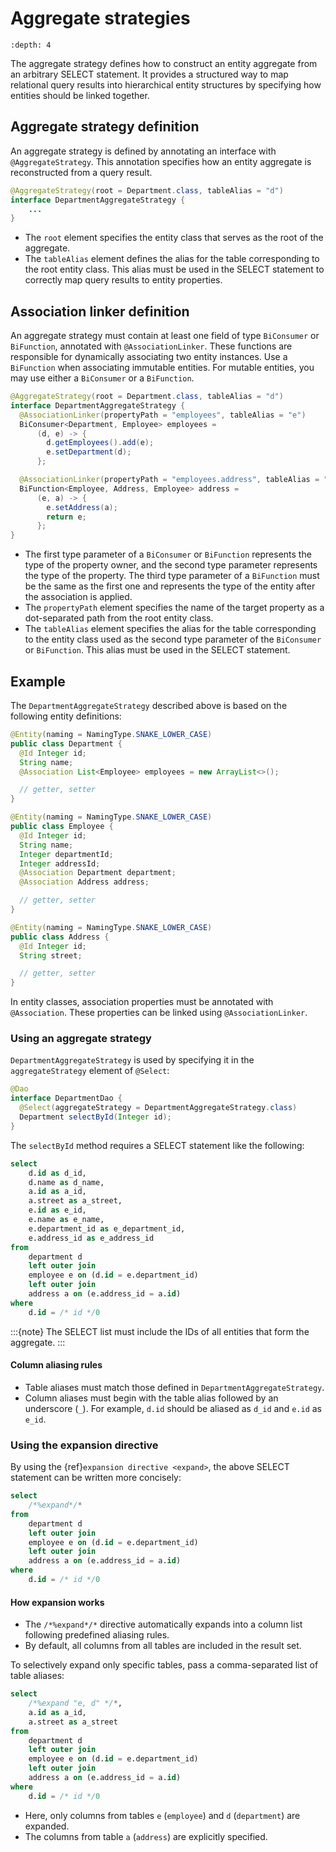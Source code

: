 # Aggregate strategies

```{contents}
:depth: 4
```

The aggregate strategy defines how to construct an entity aggregate from an arbitrary SELECT statement.
It provides a structured way to map relational query results into hierarchical entity structures by specifying
how entities should be linked together.

## Aggregate strategy definition

An aggregate strategy is defined by annotating an interface with `@AggregateStrategy`.
This annotation specifies how an entity aggregate is reconstructed from a query result.

```java
@AggregateStrategy(root = Department.class, tableAlias = "d")
interface DepartmentAggregateStrategy {
    ...
}
```

- The `root` element specifies the entity class that serves as the root of the aggregate.
- The `tableAlias` element defines the alias for the table corresponding to the root entity class.
  This alias must be used in the SELECT statement to correctly map query results to entity properties.

## Association linker definition

An aggregate strategy must contain at least one field of type `BiConsumer` or `BiFunction`,
annotated with `@AssociationLinker`.
These functions are responsible for dynamically associating two entity instances.
Use a `BiFunction` when associating immutable entities.
For mutable entities, you may use either a `BiConsumer` or a `BiFunction`.

```java
@AggregateStrategy(root = Department.class, tableAlias = "d")
interface DepartmentAggregateStrategy {
  @AssociationLinker(propertyPath = "employees", tableAlias = "e")
  BiConsumer<Department, Employee> employees =
      (d, e) -> {
        d.getEmployees().add(e);
        e.setDepartment(d);
      };

  @AssociationLinker(propertyPath = "employees.address", tableAlias = "a")
  BiFunction<Employee, Address, Employee> address =
      (e, a) -> {
        e.setAddress(a);
        return e;
      };
}
```

- The first type parameter of a `BiConsumer` or `BiFunction` represents the type of the property owner,
  and the second type parameter represents the type of the property.
  The third type parameter of a `BiFunction` must be the same as the first one and represents the type of
  the entity after the association is applied.
- The `propertyPath` element specifies the name of the target property as a dot-separated path from the root entity class.
- The `tableAlias` element specifies the alias for the table corresponding to the entity class used as the second
  type parameter of the `BiConsumer` or `BiFunction`. This alias must be used in the SELECT statement.

## Example

The `DepartmentAggregateStrategy` described above is based on the following entity definitions:

```java
@Entity(naming = NamingType.SNAKE_LOWER_CASE)
public class Department {
  @Id Integer id;
  String name;
  @Association List<Employee> employees = new ArrayList<>();

  // getter, setter
}

@Entity(naming = NamingType.SNAKE_LOWER_CASE)
public class Employee {
  @Id Integer id;
  String name;
  Integer departmentId;
  Integer addressId;
  @Association Department department;
  @Association Address address;

  // getter, setter
}

@Entity(naming = NamingType.SNAKE_LOWER_CASE)
public class Address {
  @Id Integer id;
  String street;

  // getter, setter
}
```

In entity classes, association properties must be annotated with `@Association`.
These properties can be linked using `@AssociationLinker`.

### Using an aggregate strategy

`DepartmentAggregateStrategy` is used by specifying it in the `aggregateStrategy` element of `@Select`:

```java
@Dao
interface DepartmentDao {
  @Select(aggregateStrategy = DepartmentAggregateStrategy.class)
  Department selectById(Integer id);
}
```

The `selectById` method requires a SELECT statement like the following:

```sql
select
    d.id as d_id,
    d.name as d_name,
    a.id as a_id,
    a.street as a_street,
    e.id as e_id,
    e.name as e_name,
    e.department_id as e_department_id,
    e.address_id as e_address_id
from
    department d
    left outer join
    employee e on (d.id = e.department_id)
    left outer join
    address a on (e.address_id = a.id)
where
    d.id = /* id */0
```

:::{note}
The SELECT list must include the IDs of all entities that form the aggregate.
:::

#### Column aliasing rules

- Table aliases must match those defined in `DepartmentAggregateStrategy`.
- Column aliases must begin with the table alias followed by an underscore (`_`).
  For example, `d.id` should be aliased as `d_id` and `e.id` as `e_id`.

### Using the expansion directive

By using the {ref}`expansion directive <expand>`, the above SELECT statement can be written more concisely:

```sql
select
    /*%expand*/*
from
    department d
    left outer join
    employee e on (d.id = e.department_id)
    left outer join
    address a on (e.address_id = a.id)
where
    d.id = /* id */0
```

#### How expansion works

- The `/*%expand*/*` directive automatically expands into a column list following predefined aliasing rules.
- By default, all columns from all tables are included in the result set.

To selectively expand only specific tables, pass a comma-separated list of table aliases:

```sql
select
    /*%expand "e, d" */*,
    a.id as a_id,
    a.street as a_street
from
    department d
    left outer join
    employee e on (d.id = e.department_id)
    left outer join
    address a on (e.address_id = a.id)
where
    d.id = /* id */0
```

- Here, only columns from tables `e` (`employee`) and `d` (`department`) are expanded.
- The columns from table `a` (`address`) are explicitly specified.
